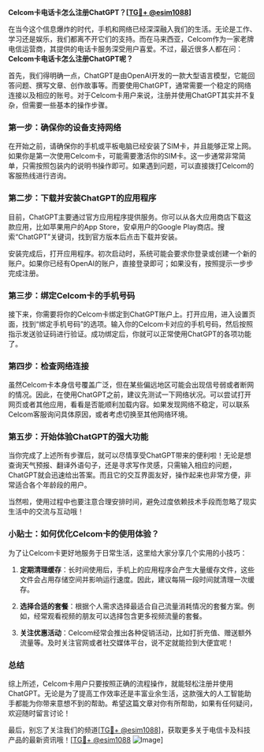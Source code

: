 **Celcom卡电话卡怎么注册ChatGPT？[[TG💪+ @esim1088](https://t.me/s/esim1088)]**

在当今这个信息爆炸的时代，手机和网络已经深深融入我们的生活。无论是工作、学习还是娱乐，我们都离不开它们的支持。而在马来西亚，Celcom作为一家老牌电信运营商，其提供的电话卡服务深受用户喜爱。不过，最近很多人都在问：**Celcom卡电话卡怎么注册ChatGPT呢？**

首先，我们得明确一点，ChatGPT是由OpenAI开发的一款大型语言模型，它能回答问题、撰写文章、创作故事等。而要使用ChatGPT，通常需要一个稳定的网络连接以及相应的账号。对于Celcom卡用户来说，注册并使用ChatGPT其实并不复杂，但需要一些基本的操作步骤。

### **第一步：确保你的设备支持网络**

在开始之前，请确保你的手机或平板电脑已经安装了SIM卡，并且能够正常上网。如果你是第一次使用Celcom卡，可能需要激活你的SIM卡。这一步通常非常简单，只需按照包装内的说明书操作即可。如果遇到问题，可以直接拨打Celcom的客服热线进行咨询。

### **第二步：下载并安装ChatGPT的应用程序**

目前，ChatGPT主要通过官方应用程序提供服务。你可以从各大应用商店下载这款应用，比如苹果用户的App Store，安卓用户的Google Play商店。搜索“ChatGPT”关键词，找到官方版本后点击下载并安装。

安装完成后，打开应用程序。初次启动时，系统可能会要求你登录或创建一个新的账户。如果你已经有OpenAI的账户，直接登录即可；如果没有，按照提示一步步完成注册。

### **第三步：绑定Celcom卡的手机号码**

接下来，你需要将你的Celcom卡绑定到ChatGPT账户上。打开应用，进入设置页面，找到“绑定手机号码”的选项。输入你的Celcom卡对应的手机号码，然后按照指示发送验证码进行验证。成功绑定后，你就可以正常使用ChatGPT的各项功能了。

### **第四步：检查网络连接**

虽然Celcom卡本身信号覆盖广泛，但在某些偏远地区可能会出现信号弱或者断网的情况。因此，在使用ChatGPT之前，建议先测试一下网络状况。可以尝试打开网页或者其他应用，看看是否能顺利加载内容。如果发现网络不稳定，可以联系Celcom客服询问具体原因，或者考虑切换至其他网络环境。

### **第五步：开始体验ChatGPT的强大功能**

当你完成了上述所有步骤后，就可以尽情享受ChatGPT带来的便利啦！无论是想查询天气预报、翻译外语句子，还是寻求写作灵感，只需输入相应的问题，ChatGPT就会迅速给出答案。而且它的交互界面友好，操作起来也非常方便，非常适合各个年龄段的用户。

当然啦，使用过程中也要注意合理安排时间，避免过度依赖技术手段而忽略了现实生活中的交流与互动哦！

### **小贴士：如何优化Celcom卡的使用体验？**

为了让Celcom卡更好地服务于日常生活，这里给大家分享几个实用的小技巧：

1. **定期清理缓存**：长时间使用后，手机上的应用程序会产生大量缓存文件，这些文件会占用存储空间并影响运行速度。因此，建议每隔一段时间就清理一次缓存。
   
2. **选择合适的套餐**：根据个人需求选择最适合自己流量消耗情况的套餐方案。例如，经常观看视频的朋友可以选择包含更多视频流量的套餐。

3. **关注优惠活动**：Celcom经常会推出各种促销活动，比如打折充值、赠送额外流量等。及时关注官网或者社交媒体平台，说不定就能捡到大便宜呢！

### **总结**

综上所述，Celcom卡用户只要按照正确的流程操作，就能轻松注册并使用ChatGPT。无论是为了提高工作效率还是丰富业余生活，这款强大的人工智能助手都能为你带来意想不到的帮助。希望这篇文章对你有所帮助，如果有任何疑问，欢迎随时留言讨论！

最后，别忘了关注我们的频道[[TG💪+ @esim1088](https://t.me/s/esim1088)]，获取更多关于电信卡及科技产品的最新资讯哦！[[TG💪+ @esim1088](https://t.me/s/esim1088) ![Image](https://i.postimg.cc/4NQfJmqS/Snipaste-2025-05-13-00-14-12.png)]